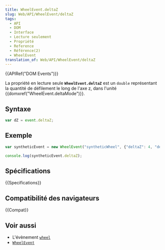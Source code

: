 ```yaml
---
title: WheelEvent.deltaZ
slug: Web/API/WheelEvent/deltaZ
tags:
  - API
  - DOM
  - Interface
  - Lecture seulement
  - Propriété
  - Reference
  - Référence(2)
  - WheelEvent
translation_of: Web/API/WheelEvent/deltaZ
---
```


{{APIRef("DOM Events")}}

La propriété en lecture seule **`WheelEvent.deltaZ`** est un `double` représentant la quantité de défilement le long de l'axe z, dans l'unité {{domxref("WheelEvent.deltaMode")}}.

## Syntaxe

```js
var dZ = event.deltaZ;
```

## Exemple

```js
var syntheticEvent = new WheelEvent("syntheticWheel", {"deltaZ": 4, "deltaMode": 0});

console.log(syntheticEvent.deltaZ);
```

## Spécifications

{{Specifications}}

## Compatibilité des navigateurs

{{Compat}}

## Voir aussi

- L'évènement [`wheel`](/fr/docs/Web/API/Element/wheel_event)
- [`WheelEvent`](/fr/docs/Web/API/WheelEvent)
